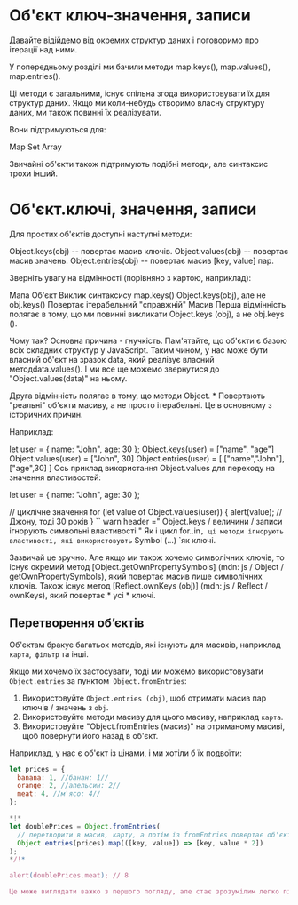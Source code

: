 
# Об'єкт ключ-значення, записи

Давайте відійдемо від окремих структур даних і поговоримо про ітерації над ними.

У попередньому розділі ми бачили методи map.keys(), map.values(), map.entries().

Ці методи є загальними, існує спільна згода використовувати їх для структур даних. Якщо ми коли-небудь створимо власну структуру даних, ми також повинні їх реалізувати.

Вони підтримуються для:

Map
Set
Array

Звичайні об'єкти також підтримують подібні методи, але синтаксис трохи інший.

# Об'єкт.ключі, значення, записи

Для простих об'єктів доступні наступні методи:

Object.keys(obj) -- повертає масив ключів.
Object.values(obj) -- повертає масив значень.
Object.entries(obj) -- повертає масив [key, value] пар.

Зверніть увагу на відмінності (порівняно з картою, наприклад):

Мапа	Об'єкт
Виклик синтаксису	map.keys()	Object.keys(obj), але не obj.keys()
Повертає	ітерабельний	"справжній" Масив
Перша відмінність полягає в тому, що ми повинні викликати Object.keys (obj), а не obj.keys ().

Чому так? Основна причина - гнучкість. Пам'ятайте, що об'єкти є базою всіх складних структур у JavaScript. Таким чином, у нас може бути власний об'єкт на зразок data, який реалізує власний методdata.values(). І ми все ще можемо звернутися до "Object.values(data)" на ньому.

Друга відмінність полягає в тому, що методи Object. * Повертають "реальні" об'єкти масиву, а не просто ітерабельні. Це в основному з історичних причин.

Наприклад:

let user = {
  name: "John",
  age: 30
};
Object.keys(user) = ["name", "age"]
Object.values(user) = ["John", 30]
Object.entries(user) = [ ["name","John"], ["age",30] ]
Ось приклад використання Object.values для переходу на значення властивостей:

let user = {
  name: "John",
  age: 30
};

// циклічне значення
for (let value of Object.values(user)) {
  alert(value); // Джону, тоді 30 років
}
`` warn header =" Object.keys / величини / записи ігнорують символьні властивості " Як і цикл for..in`, ці методи ігнорують властивості, які використовують` Symbol (...) `як ключі.

Зазвичай це зручно. Але якщо ми також хочемо символічних ключів, то існує окремий метод [Object.getOwnPropertySymbols] (mdn: js / Object / getOwnPropertySymbols), який повертає масив лише символічних ключів. Також існує метод [Reflect.ownKeys (obj)] (mdn: js / Reflect / ownKeys), який повертає * усі * ключі.



## Перетворення об’єктів

Об'єктам бракує багатьох методів, які існують для масивів, наприклад `карта`,` фільтр` та інші.

Якщо ми хочемо їх застосувати, тоді ми можемо використовувати `Object.entries` за пунктом` Object.fromEntries`:

1. Використовуйте `Object.entries (obj)`, щоб отримати масив пар ключів / значень з `obj`.
2. Використовуйте методи масиву для цього масиву, наприклад `карта`.
3. Використовуйте "Object.fromEntries (масив)" на отриманому масиві, щоб повернути його назад в об'єкт.

Наприклад, у нас є об'єкт із цінами, і ми хотіли б їх подвоїти:

```js run
let prices = {
  banana: 1, //банан: 1//
  orange: 2, //апельсин: 2//
  meat: 4, //м'ясо: 4//
};

*!*
let doublePrices = Object.fromEntries(
  // перетворити в масив, карту, а потім із fromEntries повертає об'єкт
  Object.entries(prices).map(([key, value]) => [key, value * 2])
);
*/!*

alert(doublePrices.meat); // 8

Це може виглядати важко з першого погляду, але стає зрозумілим легко після того, як ви використовуєте його один або два рази. Ми можемо зробити потужні ланцюги перетворень таким чином. 

